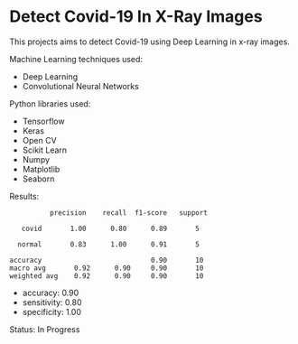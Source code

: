 # Detect Covid-19 In X-Ray Images

This projects aims to detect Covid-19 using Deep Learning in x-ray images.

Machine Learning techniques used:
- Deep Learning
- Convolutional Neural Networks

Python libraries used:
- Tensorflow
- Keras
- Open CV
- Scikit Learn
- Numpy
- Matplotlib
- Seaborn

Results:

              precision    recall  f1-score   support

       covid       1.00      0.80      0.89       5
       
      normal       0.83      1.00      0.91       5
      
    accuracy                           0.90       10
    macro avg       0.92      0.90     0.90       10
    weighted avg    0.92      0.90     0.90       10

- accuracy:     0.90
- sensitivity:  0.80
- specificity:  1.00

Status: In Progress
